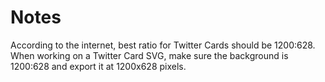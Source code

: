 # Notes

According to the internet, best ratio for Twitter Cards should be 1200:628. When working on a Twitter Card SVG, make sure the background is 1200:628 and export it at 1200x628 pixels.
